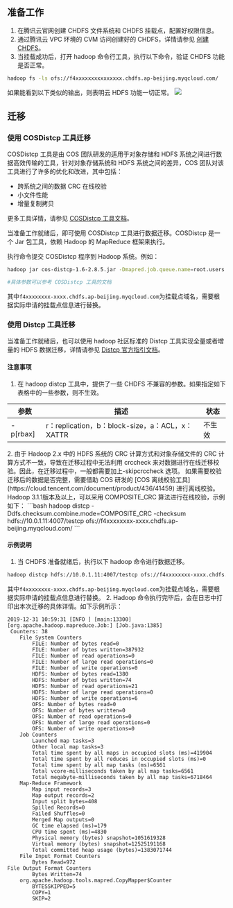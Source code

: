 ## 准备工作

1. 在腾讯云官网创建 CHDFS 文件系统和 CHDFS 挂载点，配置好权限信息。
2. 通过腾讯云 VPC 环境的 CVM 访问创建好的 CHDFS，详情请参见 [创建 CHDFS](https://cloud.tencent.com/document/product/1105/37234)。
3. 当挂载成功后，打开 hadoop 命令行工具，执行以下命令，验证 CHDFS 功能是否正常。
```bash
hadoop fs -ls ofs://f4xxxxxxxxxxxxxxx.chdfs.ap-beijing.myqcloud.com/
```
如果能看到以下类似的输出，则表明云 HDFS 功能一切正常。
![](https://main.qcloudimg.com/raw/3be9476976dd7da027ea6e634652c00b.png)

## 迁移

### 使用 COSDistcp 工具迁移

COSDistcp 工具是由 COS 团队研发的适用于对象存储和 HDFS 系统之间进行数据高效传输的工具，针对对象存储系统和 HDFS 系统之间的差异，COS 团队对该工具进行了许多的优化和改进，其中包括：

- 跨系统之间的数据 CRC 在线校验
- 小文件性能
- 增量复制拷贝

更多工具详情，请参见 [COSDistcp 工具文档](https://cloud.tencent.com/document/product/436/50272)。

当准备工作就绪后，即可使用 COSDistcp 工具进行数据迁移。COSDistcp 是一个 Jar 包工具，依赖 Hadoop 的 MapReduce 框架来执行。

执行命令提交 COSDistcp 程序到 Hadoop 系统。例如：
```bash
hadoop jar cos-distcp-1.6-2.8.5.jar -Dmapred.job.queue.name=root.users.presto --src /user/hive/warehouse/dw.db/logbak/ --srcPrefixesFile file:///home/hadoop/filebeat_gaotu_service0000 --dest ofs://f4xxxxxxxx-xxxx.chdfs.ap-beijing.myqcloud.com/user/hive/warehouse/dw.db/logbak/ --taskNumber=25 --workerNumber=10 --bandWidth=10 &

#具体参数可以参考 COSDistcp 工具的文档
```
其中`f4xxxxxxxx-xxxx.chdfs.ap-beijing.myqcloud.com`为挂载点域名，需要根据实际申请的挂载点信息进行替换。

### 使用 Distcp 工具迁移

当准备工作就绪后，也可以使用 hadoop 社区标准的 Distcp 工具实现全量或者增量的 HDFS 数据迁移，详情请参见 [Distcp 官方指引文档](https://hadoop.apache.org/docs/r1.0.4/cn/distcp.html)。

#### 注意事项

1. 在 hadoop distcp 工具中，提供了一些 CHDFS 不兼容的参数。如果指定如下表格中的一些参数，则不生效。
<table>
<thead>
<tr><th>参数</th><th>描述</th><th>状态</th></tr>
</thead>
<tbody><tr>
<td>-p[rbax]</td>
<td>r：replication，b：block-size，a：ACL，x：XATTR</td>
<td>不生效</td>
</tr>
</tbody></table>
2. 由于 Hadoop 2.x 中的 HDFS 系统的 CRC 计算方式和对象存储文件的 CRC 计算方式不一致，导致在迁移过程中无法利用 crccheck 来对数据进行在线迁移校验。因此，在迁移过程中，一般都需要加上-skipcrccheck 选项。
如果需要校验迁移后的数据是否完整，需要借助 COS 研发的 [COS 离线校验工具](https://cloud.tencent.com/document/product/436/41459) 进行离线校验。
Hadoop 3.1.1版本及以上，可以采用 COMPOSITE_CRC 算法进行在线校验，示例如下：
```bash
hadoop distcp  -Ddfs.checksum.combine.mode=COMPOSITE_CRC -checksum  hdfs://10.0.1.11:4007/testcp ofs://f4xxxxxxxx-xxxx.chdfs.ap-beijing.myqcloud.com/
```
 
#### 示例说明

1. 当 CHDFS 准备就绪后，执行以下 hadoop 命令进行数据迁移。
```bash
hadoop distcp hdfs://10.0.1.11:4007/testcp ofs://f4xxxxxxxx-xxxx.chdfs.ap-beijing.myqcloud.com/
```
其中`f4xxxxxxxx-xxxx.chdfs.ap-beijing.myqcloud.com`为挂载点域名，需要根据实际申请的挂载点信息进行替换。
2. Hadoop 命令执行完毕后，会在日志中打印出本次迁移的具体详情。如下示例所示：
```plaintext
2019-12-31 10:59:31 [INFO ] [main:13300] [org.apache.hadoop.mapreduce.Job:] [Job.java:1385]
 Counters: 38
    File System Counters
        FILE: Number of bytes read=0
        FILE: Number of bytes written=387932
        FILE: Number of read operations=0
        FILE: Number of large read operations=0
        FILE: Number of write operations=0
        HDFS: Number of bytes read=1380
        HDFS: Number of bytes written=74
        HDFS: Number of read operations=21
        HDFS: Number of large read operations=0
        HDFS: Number of write operations=6
        OFS: Number of bytes read=0
        OFS: Number of bytes written=0
        OFS: Number of read operations=0
        OFS: Number of large read operations=0
        OFS: Number of write operations=0
    Job Counters
        Launched map tasks=3
        Other local map tasks=3
        Total time spent by all maps in occupied slots (ms)=419904
        Total time spent by all reduces in occupied slots (ms)=0
        Total time spent by all map tasks (ms)=6561
        Total vcore-milliseconds taken by all map tasks=6561
        Total megabyte-milliseconds taken by all map tasks=6718464
    Map-Reduce Framework
        Map input records=3
        Map output records=2
        Input split bytes=408
        Spilled Records=0
        Failed Shuffles=0
        Merged Map outputs=0
        GC time elapsed (ms)=179
        CPU time spent (ms)=4830
        Physical memory (bytes) snapshot=1051619328
        Virtual memory (bytes) snapshot=12525191168
        Total committed heap usage (bytes)=1383071744
    File Input Format Counters
        Bytes Read=972
File Output Format Counters
        Bytes Written=74
    org.apache.hadoop.tools.mapred.CopyMapper$Counter
        BYTESSKIPPED=5
        COPY=1
        SKIP=2
```


